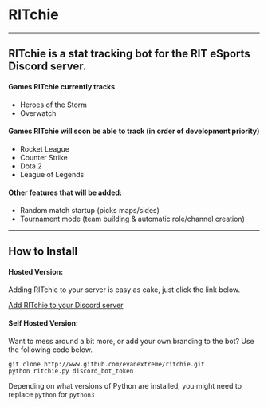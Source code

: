 # RITchie
---
## RITchie is a stat tracking bot for the RIT eSports Discord server.

#### Games RITchie currently tracks

* Heroes of the Storm
* Overwatch

#### Games RITchie will soon be able to track (in order of development priority)

* Rocket League
* Counter Strike
* Dota 2
* League of Legends

#### Other features that will be added:
* Random match startup (picks maps/sides)
* Tournament mode (team building & automatic role/channel creation)

---
## How to Install

#### Hosted Version:
Adding RITchie to your server is easy as cake, just click the link below.

[Add RITchie to your Discord server](https://discordapp.com/oauth2/authorize?client_id=207294266681196544&scope=bot&permissions=0)

#### Self Hosted Version:
Want to mess around a bit more, or add your own branding to the bot? Use the following code below.
```
git clone http://www.github.com/evanextreme/ritchie.git
python ritchie.py discord_bot_token
```
Depending on what versions of Python are installed, you might need to replace `python` for `python3`
